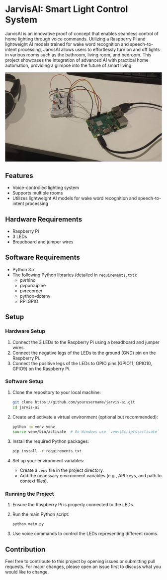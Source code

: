 # JarvisAI: Smart Light Control System

JarvisAI is an innovative proof of concept that enables seamless control of home lighting through voice commands. Utilizing a Raspberry Pi and lightweight AI models trained for wake word recognition and speech-to-intent processing, JarvisAI allows users to effortlessly turn on and off lights in various rooms such as the bathroom, living room, and bedroom. This project showcases the integration of advanced AI with practical home automation, providing a glimpse into the future of smart living.

!["project image"](images/image.png)

## Features

- Voice-controlled lighting system
- Supports multiple rooms
- Utilizes lightweight AI models for wake word recognition and speech-to-intent processing

## Hardware Requirements

- Raspberry Pi
- 3 LEDs
- Breadboard and jumper wires

## Software Requirements

- Python 3.x
- The following Python libraries (detailed in `requirements.txt`):
  - pvrhino
  - pvporcupine
  - pvrecorder
  - python-dotenv
  - RPi.GPIO

## Setup

### Hardware Setup

1. Connect the 3 LEDs to the Raspberry Pi using a breadboard and jumper wires.
2. Connect the negative legs of the LEDs to the ground (GND) pin on the Raspberry Pi.
3. Connect the positive legs of the LEDs to GPIO pins (GPIO11, GPIO10, GPIO9) on the Raspberry Pi.

### Software Setup

1. Clone the repository to your local machine:

    ```bash
    git clone https://github.com/yourusername/jarvis-ai.git
    cd jarvis-ai
    ```

2. Create and activate a virtual environment (optional but recommended):

    ```bash
    python -m venv venv
    source venv/bin/activate  # On Windows use `venv\Scripts\activate`
    ```

3. Install the required Python packages:

    ```bash
    pip install -r requirements.txt
    ```

4. Set up your environment variables:

    - Create a `.env` file in the project directory.
    - Add the necessary environment variables (e.g., API keys, and path to context files).

### Running the Project

1. Ensure the Raspberry Pi is properly connected to the LEDs.
2. Run the main Python script:

    ```bash
    python main.py
    ```

3. Use voice commands to control the LEDs representing different rooms.

## Contribution

Feel free to contribute to this project by opening issues or submitting pull requests. For major changes, please open an issue first to discuss what you would like to change.
